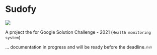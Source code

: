 # Sudofy
<img src="https://user-images.githubusercontent.com/54077752/110249544-990cd680-7f87-11eb-8300-dc5da1b9fb58.png"/>

A project the for Google Solution Challenge - 2021 (`Health monitoring system`)

<!--
This project implements the following `Android` concepts:

### [UI elements](https://data-flair.training/blogs/android-ui-controls/)

- `Buttons`
- `CarView`
- `RecyclerView`
- `ImgeVIew` 
-->
... documentation in progress and will be ready before the deadline.🔥🔥

